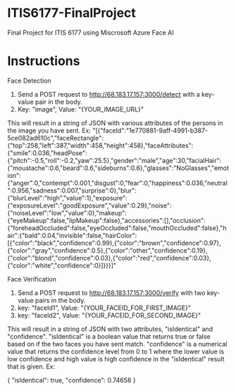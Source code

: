# ITIS6177-FinalProject
Final Project for ITIS 6177 using Miscrosoft Azure Face AI


# Instructions
  Face Detection
1. Send a POST request to http://68.183.17.157:3000/detect with a key-value pair in the body.
2. Key: "image", Value: "{YOUR_IMAGE_URL}"

This will result in a string of JSON with various attributes of the persons in the image you have sent.
Ex:
  "[{\"faceId\":\"1e770881-9aff-4991-b387-5ce082ad610c\",\"faceRectangle\":{\"top\":258,\"left\":387,\"width\":458,\"height\":458},\"faceAttributes\":{\"smile\":0.036,\"headPose\":{\"pitch\":-0.5,\"roll\":-0.2,\"yaw\":25.5},\"gender\":\"male\",\"age\":30,\"facialHair\":{\"moustache\":0.6,\"beard\":0.6,\"sideburns\":0.6},\"glasses\":\"NoGlasses\",\"emotion\":{\"anger\":0,\"contempt\":0.001,\"disgust\":0,\"fear\":0,\"happiness\":0.036,\"neutral\":0.956,\"sadness\":0.007,\"surprise\":0},\"blur\":{\"blurLevel\":\"high\",\"value\":1},\"exposure\":{\"exposureLevel\":\"goodExposure\",\"value\":0.29},\"noise\":{\"noiseLevel\":\"low\",\"value\":0},\"makeup\":{\"eyeMakeup\":false,\"lipMakeup\":false},\"accessories\":[],\"occlusion\":{\"foreheadOccluded\":false,\"eyeOccluded\":false,\"mouthOccluded\":false},\"hair\":{\"bald\":0.04,\"invisible\":false,\"hairColor\":[{\"color\":\"black\",\"confidence\":0.99},{\"color\":\"brown\",\"confidence\":0.97},{\"color\":\"gray\",\"confidence\":0.5},{\"color\":\"other\",\"confidence\":0.19},{\"color\":\"blond\",\"confidence\":0.03},{\"color\":\"red\",\"confidence\":0.03},{\"color\":\"white\",\"confidence\":0}]}}}]"

  Face Verification
1. Send a POST request to http://68.183.17.157:3000/verify with two key-value pairs in the body.
2. key: "faceId1", Value: "{YOUR_FACEID_FOR_FIRST_IMAGE}"
3. key: "faceId2", Value: "{YOUR_FACEID_FOR_SECOND_IMAGE}"

This will result in a string of JSON with two attributes, "isIdentical" and "confidence". "isIdentical" is a boolean value that returns true or false based on if the two faces you have sent match. "confidence" is a numerical value that returns the confidence level from 0 to 1 where the lower value is low confidence and high value is high confidence in the "isIdentical" result that is given.
Ex:

{
    "isIdentical": true,
    "confidence": 0.74658
}
